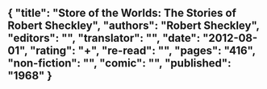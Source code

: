 {
 "title": "Store of the Worlds: The Stories of Robert Sheckley",
 "authors": "Robert Sheckley",
 "editors": "",
 "translator": "",
 "date": "2012-08-01",
 "rating": "+",
 "re-read": "",
 "pages": "416",
 "non-fiction": "",
 "comic": "",
 "published": "1968"
}
---


